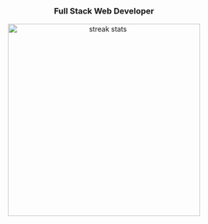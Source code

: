 <h3 align="center">Full Stack Web Developer</h3>
<div align=center>
   <img width=390 src="https://github-readme-streak-stats.herokuapp.com/?user=haneefSaeed&theme=dark&hide_border=false" alt="streak stats"/>
</div>
